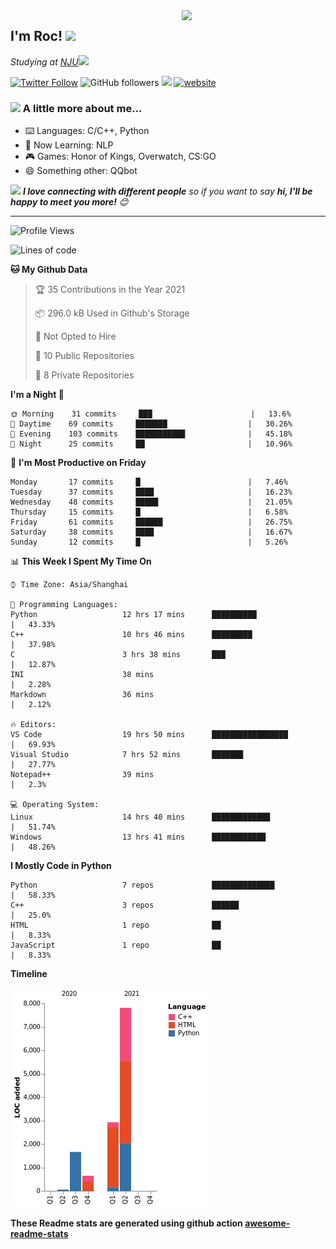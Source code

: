 <img align='right' src="https://media.giphy.com/media/M9gbBd9nbDrOTu1Mqx/giphy.gif" width="230">
<h2>I'm Roc! <img src="https://media.giphy.com/media/12oufCB0MyZ1Go/giphy.gif" width="50"></h2>
<p><em>Studying at <a href="http://www.nju.edu.cn">NJU</a><img src="https://media.giphy.com/media/WUlplcMpOCEmTGBtBW/giphy.gif" width="50"> 
</em></p>

[![Twitter Follow](https://img.shields.io/twitter/follow/Roc78862980?label=Follow)](https://twitter.com/intent/follow?screen_name=Roc78862980)
![GitHub followers](https://img.shields.io/github/followers/roc136?label=Follow&style=social)
![](https://visitor-badge.glitch.me/badge?page_id=Roc136.Roc136)
[![website](https://img.shields.io/badge/Website-46a2f1.svg?&style=flat-square&logo=Google-Chrome&logoColor=white&link=https://blog.roc136.top)](https://blog.roc136.top)
<!-- ![Waka Readme](https://github.com/anmol098/anmol098/workflows/Waka%20Readme/badge.svg) -->
<!-- [![Linkedin: anmol](https://img.shields.io/badge/-anmol-blue?style=flat-square&logo=Linkedin&logoColor=white&link=https://www.linkedin.com/in/anmol-p-singh/)](https://www.linkedin.com/in/anmol-p-singh/) -->

### <img src="https://media.giphy.com/media/VgCDAzcKvsR6OM0uWg/giphy.gif" width="50"> A little more about me...  

- ⌨️ Languages: C/C++, Python
- 🌱 Now Learning: NLP
- 🎮 Games: Honor of Kings, Overwatch, CS:GO
- 😄 Something other: QQbot

<img src="https://media.giphy.com/media/LnQjpWaON8nhr21vNW/giphy.gif" width="60"> <em><b>I love connecting with different people</b> so if you want to say <b>hi, I'll be happy to meet you more!</b> 😊</em>

---
<!--START_SECTION:waka-->
![Profile Views](http://img.shields.io/badge/Profile%20Views-102-blue)

![Lines of code](https://img.shields.io/badge/From%20Hello%20World%20I%27ve%20Written-13097%20lines%20of%20code-blue)

**🐱 My Github Data** 

> 🏆 35 Contributions in the Year 2021
 > 
> 📦 296.0 kB Used in Github's Storage 
 > 
> 🚫 Not Opted to Hire
 > 
> 📜 10 Public Repositories 
 > 
> 🔑 8 Private Repositories  
 > 
**I'm a Night 🦉** 

```text
🌞 Morning    31 commits     ███                      |   13.6% 
🌆 Daytime    69 commits     ███████                  |   30.26% 
🌃 Evening    103 commits    ███████████              |   45.18% 
🌙 Night      25 commits     ██                       |   10.96%

```
📅 **I'm Most Productive on Friday** 

```text
Monday       17 commits     █                        |   7.46% 
Tuesday      37 commits     ████                     |   16.23% 
Wednesday    48 commits     █████                    |   21.05% 
Thursday     15 commits     █                        |   6.58% 
Friday       61 commits     ██████                   |   26.75% 
Saturday     38 commits     ████                     |   16.67% 
Sunday       12 commits     █                        |   5.26%

```


📊 **This Week I Spent My Time On** 

```text
⌚︎ Time Zone: Asia/Shanghai

💬 Programming Languages: 
Python                   12 hrs 17 mins      ██████████               |   43.33% 
C++                      10 hrs 46 mins      █████████                |   37.98% 
C                        3 hrs 38 mins       ███                      |   12.87% 
INI                      38 mins                                      |   2.28% 
Markdown                 36 mins                                      |   2.12%

🔥 Editors: 
VS Code                  19 hrs 50 mins      █████████████████        |   69.93% 
Visual Studio            7 hrs 52 mins       ███████                  |   27.77% 
Notepad++                39 mins                                      |   2.3%

💻 Operating System: 
Linux                    14 hrs 40 mins      █████████████            |   51.74% 
Windows                  13 hrs 41 mins      ████████████             |   48.26%

```

**I Mostly Code in Python** 

```text
Python                   7 repos             ██████████████           |   58.33% 
C++                      3 repos             ██████                   |   25.0% 
HTML                     1 repo              ██                       |   8.33% 
JavaScript               1 repo              ██                       |   8.33%

```


**Timeline**

![Chart not found](https://raw.githubusercontent.com/Roc136/Roc136/master/charts/bar_graph.png) 


<!--END_SECTION:waka-->

**These Readme stats are generated using github action [awesome-readme-stats](https://github.com/Roc136/waka-readme-stats)**
